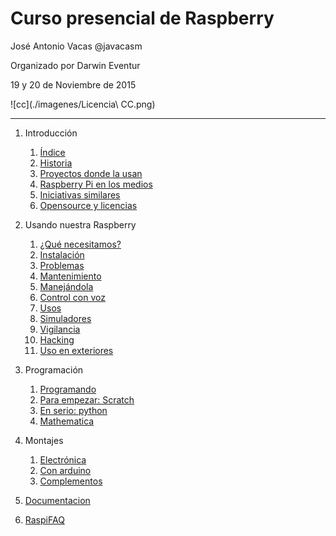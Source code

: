 # Curso presencial de Raspberry

José Antonio Vacas @javacasm

Organizado por Darwin Eventur

19 y 20 de Noviembre de 2015

![cc](./imagenes/Licencia\ CC.png)

* * *

1. Introducción
	1. [Índice](./base.md)
	1. [Historia](./historia.md)
	1. [Proyectos donde la usan](./proyectos.md)
	1. [Raspberry Pi en los medios](./raspiMedios.md)
	1. [Iniciativas similares](./iniciativasSimilares.md)
	1. [Opensource y licencias](./OpenSource.md)

1. Usando nuestra Raspberry 
	1. [¿Qué necesitamos?](./equipo.md)
	1. [Instalación](./instalacion.md)
	1. [Problemas](./problemas.md)
	1. [Mantenimiento](./mantenimiento.md)
	1. [Manejándola](./manejando.md)
	1. [Control con voz](./controlVoz.md)
	1. [Usos](./usos.md)
	1. [Simuladores](./simuladores.md)
	1. [Vigilancia](./vigilancia.md)
	1. [Hacking](./hacking.md)
	1. [Uso en exteriores](./Exteriores.md)

1. Programación
	1. [Programando](./programando.md)
	1. [Para empezar: Scratch](./scratch.md)
	1. [En serio: python](./python)
	1. [Mathematica](./mathematicaPi.md)
1. Montajes
	1. [Electrónica](./introElectronica.pdf)
	1. [Con arduino](./arduino.md)
	1. [Complementos](./complementos.md)

1. [Documentacion](./documentacion.md)

1. [RaspiFAQ](./RaspiFAQ.md)